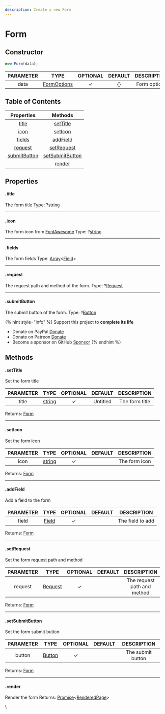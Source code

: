 ```yaml
---
description: Create a new Form
---
```


# Form

## Constructor

```javascript
new Form(data);
```

| PARAMETER |                    TYPE                   | OPTIONAL | DEFAULT |  DESCRIPTION |
| :-------: | :---------------------------------------: | :------: | :-----: | :----------: |
|    data   | [FormOptions](../typedefs/FormOptions.md) |     ✓    |    {}   | Form options |

## Table of Contents

|               Properties              |                   Methods                   |
| :-----------------------------------: | :-----------------------------------------: |
|        [title](form.md#.title)        |        [setTitle](form.md#.settitle)        |
|         [icon](form.md#.icon)         |         [setIcon](form.md#.seticon)         |
|       [fields](form.md#.fields)       |        [addField](form.md#.addfield)        |
|      [request](form.md#.request)      |      [setRequest](form.md#.setrequest)      |
| [submitButton](form.md#.submitbutton) | [setSubmitButton](form.md#.setsubmitbutton) |
|                                       |          [render](form.md#.render)          |

## Properties

#### **.title**

The form title Type: ?[string](https://developer.mozilla.org/en-US/docs/Web/JavaScript/Reference/Global\_Objects/String)

***

#### **.icon**

The form icon from [FontAwesome](https://fontawesome.com/icons?d=gallery) Type: ?[string](https://developer.mozilla.org/en-US/docs/Web/JavaScript/Reference/Global\_Objects/String)

***

#### **.fields**

The form fields Type: [Array](https://developer.mozilla.org/en-US/docs/Web/JavaScript/Reference/Global\_Objects/Array)<[Field](../typedefs/FieldOptions.md)>

***

#### **.request**

The request path and method of the form. Type: ?[Request](../typedefs/RequestOptions.md)

***

#### **.submitButton**

The submit button of the form. Type: ?[Button](../typedefs/ButtonOptions.md)



{% hint style="info" %}
Support this project to **complete its life**

* Donate on PayPal [Donate](https://www.paypal.me/abd0009)
* Donate on Patreon [Donate](https://www.patreon.com/abdo9)
* Become a sponsor on GitHub [Sponsor](https://github.com/sponsors/abdooo9)
{% endhint %}

## Methods

#### **.setTitle**

Set the form title

| PARAMETER |                                                TYPE                                                | OPTIONAL |  DEFAULT |   DESCRIPTION  |
| :-------: | :------------------------------------------------------------------------------------------------: | :------: | :------: | :------------: |
|   title   | [string](https://developer.mozilla.org/en-US/docs/Web/JavaScript/Reference/Global\_Objects/String) |     ✓    | Untitled | The form title |

Returns: [Form](../classes/form.md)

***

#### **.setIcon**

Set the form icon

| PARAMETER |                                                TYPE                                                | OPTIONAL | DEFAULT |  DESCRIPTION  |
| :-------: | :------------------------------------------------------------------------------------------------: | :------: | :-----: | :-----------: |
|    icon   | [string](https://developer.mozilla.org/en-US/docs/Web/JavaScript/Reference/Global\_Objects/String) |     ✓    |         | The form icon |

Returns: [Form](../classes/form.md)

***

#### **.addField**

Add a field to the form

| PARAMETER |                 TYPE                 | OPTIONAL | DEFAULT |    DESCRIPTION   |
| :-------: | :----------------------------------: | :------: | :-----: | :--------------: |
|   field   | [Field](../typedefs/FieldOptions.md) |     ✓    |         | The field to add |

Returns: [Form](../classes/form.md)

***

#### **.setRequest**

Set the form request path and method

| PARAMETER |                   TYPE                   | OPTIONAL | DEFAULT |         DESCRIPTION         |
| :-------: | :--------------------------------------: | :------: | :-----: | :-------------------------: |
|  request  | [Request](../typedefs/RequestOptions.md) |     ✓    |         | The request path and method |

Returns: [Form](../classes/form.md)

***

#### **.setSubmitButton**

Set the form submit button

| PARAMETER |                  TYPE                  | OPTIONAL | DEFAULT |    DESCRIPTION    |
| :-------: | :------------------------------------: | :------: | :-----: | :---------------: |
|   button  | [Button](../typedefs/ButtonOptions.md) |     ✓    |         | The submit button |

Returns: [Form](../classes/form.md)

***

#### **.render**

Render the form Returns: [Promise](https://developer.mozilla.org/en-US/docs/Web/JavaScript/Reference/Global\_Objects/Promise)<[RenderedPage](../typedefs/RenderedPage.md)>

\
